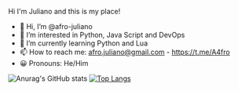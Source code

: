 Hi I'm Juliano and this is my place!

- 👋 Hi, I’m @afro-juliano
- 👀 I’m interested in Python, Java Script and DevOps
- 🌱 I’m currently learning Python and Lua
- 📫 How to reach me: afro.juliano@gmail.com - https://t.me/A4fro
- 😀 Pronouns: He/Him

![Anurag's GitHub stats](https://github-readme-stats.vercel.app/api?username=afro-juliano&theme=dark&show_icons=true)           [![Top Langs](https://github-readme-stats.vercel.app/api/top-langs/?username=afro-juliano&layout=compact&theme=dark)](https://github.com/anuraghazra/github-readme-stats)
